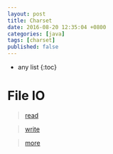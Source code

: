```yaml
---
layout: post
title: Charset
date: 2016-08-20 12:35:04 +0800
categories: [java]
tags: [charset]
published: false
---
```

* any list
{:toc}

# File IO

> [read](http://blog.csdn.net/greenqingqingws/article/details/7395213)

> [write](http://www.cnblogs.com/Raymond-Yang/p/4253768.html)

> [more](http://my.oschina.net/heweipo/blog/384509)




